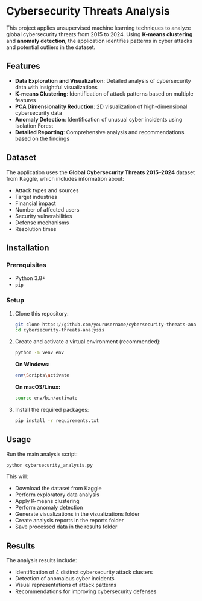 # Cybersecurity Threats Analysis

This project applies unsupervised machine learning techniques to analyze global cybersecurity threats from 2015 to 2024. Using **K-means clustering** and **anomaly detection**, the application identifies patterns in cyber attacks and potential outliers in the dataset.

## Features

- **Data Exploration and Visualization**: Detailed analysis of cybersecurity data with insightful visualizations  
- **K-means Clustering**: Identification of attack patterns based on multiple features  
- **PCA Dimensionality Reduction**: 2D visualization of high-dimensional cybersecurity data  
- **Anomaly Detection**: Identification of unusual cyber incidents using Isolation Forest  
- **Detailed Reporting**: Comprehensive analysis and recommendations based on the findings  

## Dataset

The application uses the **Global Cybersecurity Threats 2015–2024** dataset from Kaggle, which includes information about:

- Attack types and sources  
- Target industries  
- Financial impact  
- Number of affected users  
- Security vulnerabilities  
- Defense mechanisms  
- Resolution times  

## Installation

### Prerequisites

- Python 3.8+  
- `pip`  

### Setup

1. Clone this repository:

    ```bash
    git clone https://github.com/yourusername/cybersecurity-threats-analysis.git
    cd cybersecurity-threats-analysis
    ```

2. Create and activate a virtual environment (recommended):

    ```bash
    python -m venv env
    ```

    **On Windows:**

    ```bash
    env\Scripts\activate
    ```

    **On macOS/Linux:**

    ```bash
    source env/bin/activate
    ```

3. Install the required packages:

    ```bash
    pip install -r requirements.txt
    ```

## Usage

Run the main analysis script:

```bash
python cybersecurity_analysis.py
```

This will:

- Download the dataset from Kaggle
- Perform exploratory data analysis
- Apply K-means clustering
- Perform anomaly detection
- Generate visualizations in the visualizations folder
- Create analysis reports in the reports folder
- Save processed data in the results folder

## Results
The analysis results include:

- Identification of 4 distinct cybersecurity attack clusters
- Detection of anomalous cyber incidents
- Visual representations of attack patterns
- Recommendations for improving cybersecurity defenses